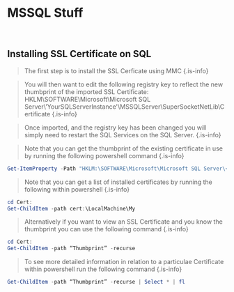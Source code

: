 # MSSQL Stuff

<br>

## Installing SSL Certificate on SQL
> The first step is to install the SSL Cerficate using MMC
{.is-info}

> You will then want to edit the following registry key to reflect the new thumbprint of the imported SSL Certificate:
HKLM\SOFTWARE\Microsoft\Microsoft SQL Server\\'YourSQLServerInstance'\MSSQLServer\SuperSocketNetLib\Certificate 
{.is-info}

> Once imported, and the registry key has been changed you will simply need to restart the SQL Services on the SQL Server. 
{.is-info}

> Note that you can get the thumbprint of the existing certificate in use by running the following powershell command
{.is-info}
```Powershell
Get-ItemProperty -Path "HKLM:\SOFTWARE\Microsoft\Microsoft SQL Server\<YourSQLServerInstance>\MSSQLServer\SuperSocketNetLib" | Select-Object Certificate | fl
```
> Note that you can get a list of installed certificates by running the following within powershell
{.is-info}
```Powershell
cd Cert:
Get-ChildItem -path cert:\LocalMachine\My
```

>Alternatively if you want to view an SSL Certificate and you know the thumbprint you can use the following command
{.is-info}
```Powershell
cd Cert:
Get-ChildItem -path “Thumbprint” -recurse
```

> To see more detailed information in relation to a particulae Certificate within powershell run the following command
{.is-info}
```Powershell
Get-ChildItem -path “Thumbprint” -recurse | Select * | fl
```
